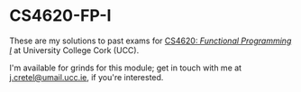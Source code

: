 # CS4620-FP-I

These are my solutions to past exams for
[CS4620: _Functional Programming I_][fp1]
at University College Cork (UCC).

I'm available for grinds for this module; get in touch with me at j.cretel@umail.ucc.ie, if you're interested.

[fp1]: https://www.ucc.ie/admin/registrar/modules/descriptions/page014.html#CS4620
